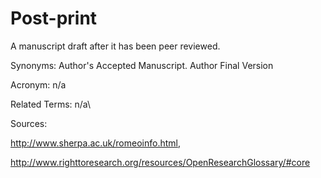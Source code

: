 # Post-print

A manuscript draft after it has been peer reviewed.

Synonyms: Author's Accepted Manuscript. Author Final Version

Acronym: n/a

Related Terms: n/a\

Sources:

http://www.sherpa.ac.uk/romeoinfo.html,

http://www.righttoresearch.org/resources/OpenResearchGlossary/#core